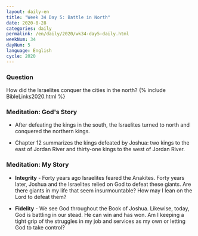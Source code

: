 ```yaml
---
layout: daily-en
title: "Week 34 Day 5: Battle in North"
date: 2020-8-28 
categories: daily
permalink: /en/daily/2020/wk34-day5-daily.html
weekNum: 34
dayNum: 5
language: English
cycle: 2020
---
```

### Question     
How did the Israelites conquer the cities in the north?
{% include BibleLinks2020.html %} 

### Meditation: God's Story   
+ After defeating the kings in the south, the Israelites turned to north and conquered the northern kings. 

+ Chapter 12 summarizes the kings defeated by Joshua: two kings to the east of Jordan River and thirty-one kings to the west of Jordan River. 

### Meditation: My Story   
+ **Integrity** - Forty years ago Israelites feared the Anakites. Forty years later, Joshua and the Israelites relied on God to defeat these giants. Are there giants in my life that seem insurmountable? How may I lean on the Lord to defeat them? 

+ **Fidelity** - We see God throughout the Book of Joshua. Likewise, today, God is battling in our stead. He can win and has won. Am I keeping a tight grip of the struggles in my job and services as my own or letting God to take control?
